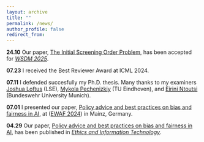 ```yaml
---
layout: archive
title: ""
permalink: /news/
author_profile: false
redirect_from:
---
```


**24.10** Our paper, [The Initial Screening Order Problem](https://arxiv.org/abs/2307.15398), has been accepted for *[WSDM 2025](https://www.wsdm-conference.org/2025/)*.

**07.23** I received the Best Reviewer Award at ICML 2024. 

**07.11** I defended succesfully my Ph.D. thesis. Many thanks to my examiners [Joshua Loftus](https://joshualoftus.com/) (LSE), [Mykola Pechenizkiy](https://www.tue.nl/en/research/researchers/mykola-pechenizkiy) (TU Eindhoven), and [Eirini Ntoutsi](https://www.unibw.de/home-en/appointment-of-professors/prof-eirini-ntoutsi) (Bundeswehr University Munich).

**07.01** I presented our paper, [Policy advice and best practices on bias and fairness in AI](https://link.springer.com/article/10.1007/s10676-024-09746-w), at ([EWAF 2024](https://2024.ewaf.org/home)) in Mainz, Germany.

**04.29** Our paper, [Policy advice and best practices on bias and fairness in AI](https://link.springer.com/article/10.1007/s10676-024-09746-w), has been published in *[Ethics and Information Technology](https://link.springer.com/journal/10676)*.

<!-- 

I have accepted a joint postdoc position with KU Leuven's [DTAI](https://wms.cs.kuleuven.be/dtai) and [LIRIS](https://feb.kuleuven.be/research/decision-sciences-and-information-management/liris/liris) research centers.

### 2023 and older

- **01.11** I received a Research Scholarship (Borsa di Ricerca) by the Department of Computer Science of the University of Pisa to continue my Ph.D. research on causal algorithmic fairness.
-->
